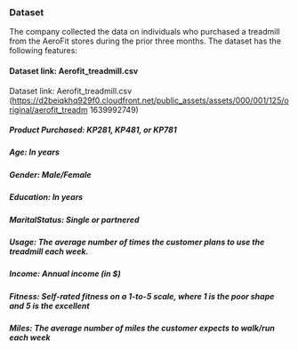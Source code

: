 ### Dataset
The company collected the data on individuals who purchased a treadmill from the AeroFit
stores during the prior three months. The dataset has the following features:

#### Dataset link: Aerofit_treadmill.csv
Dataset link: Aerofit_treadmill.csv
(https://d2beiqkhq929f0.cloudfront.net/public_assets/assets/000/001/125/original/aerofit_treadm
1639992749)

##### Product Purchased: KP281, KP481, or KP781
##### Age: In years
##### Gender: Male/Female
##### Education: In years
##### MaritalStatus: Single or partnered
##### Usage: The average number of times the customer plans to use the treadmill each week.
##### Income: Annual income (in $)
##### Fitness: Self-rated fitness on a 1-to-5 scale, where 1 is the poor shape and 5 is the excellent
##### Miles: The average number of miles the customer expects to walk/run each week
